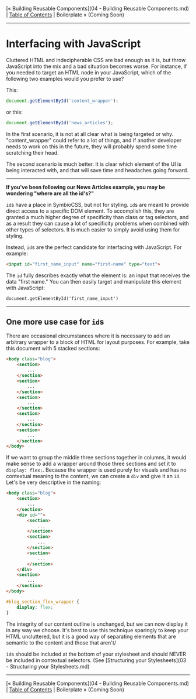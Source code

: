 [&laquo; Building Reusable Components](04 - Building Reusable Components.md) | [Table of Contents](https://github.com/gbdrummer/symbiocss) | Boilerplate &raquo; (Coming Soon)

---
# Interfacing with JavaScript

Cluttered HTML and indecipherable CSS are bad enough as it is, but throw JavaScript into the mix and a bad situation becomes worse. For instance, if you needed to target an HTML node in your JavaScript, which of the following two examples would you prefer to use?

This:
```js
document.getElementById('content_wrapper');
```
or this:
```js
document.getElementById('news_articles');
```

In the first scenario, it is not at all clear what is being targeted or why. "content_wrapper" could refer to a lot of things, and if another developer needs to work on this in the future, they will probably spend some time scratching their head.

The second scenario is much better. It is clear which element of the UI is being interacted with, and that will save time and headaches going forward.

---

**If you've been following our News Articles example, you may be wondering "where are all the id's?"**

`id`s have a place in SymbioCSS, but not for styling. `id`s are meant to provide direct access to a specific DOM element. To accomplish this, they are granted a much higher degree of specificity than class or tag selectors, and as a result they can cause a lot of specificity problems when combined with other types of selectors. It is much easier to simply avoid using them for styling.

Instead, `id`s are the perfect candidate for interfacing with JavaScript. For example:

```HTML
<input id="first_name_input" name="first-name" type="text">
```

The `id` fully describes exactly what the element is: an input that receives the data "first name." You can then easily target and manipulate this element with JavaScript:

```JS
document.getElementById('first_name_input')
```

---

## One more use case for `id`s

There are occasional circumstances where it is necessary to add an arbitrary wrapper to a block of HTML for layout purposes. For example, take this document with 5 stacked sections:

```HTML
<body class="blog">
	<section>
		...
	</section>
	<section>
		...
	</section>
	<section>
		...
	</section>
	<section>
		...
	</section>
	<section>
		...
	</section>
</body>
```

If we want to group the middle three sections together in columns, it would make sense to add a wrapper around those three sections and set it to `display: flex;`. Because the wrapper is used purely for visuals and has no contextual meaning to the content, we can create a `div` and give it an `id`. Let's be very descriptive in the naming:

```HTML
<body class="blog">
	<section>
		...
	</section>
	<div id="">
		<section>
			...
		</section>
		<section>
			...
		</section>
		<section>
			...
		</section>
	</div>
	<section>
		...
	</section>
</body>
```

```CSS
#blog_section_flex_wrapper {
	display: flex;
}
```

The integrity of our content outline is unchanged, but we can now display it in any way we choose. It's best to use this technique sparingly to keep your HTML uncluttered, but it is a good way of separating elements that are semantic to the content and those that aren't/

 `id`s should be included at the bottom of your stylesheet and should NEVER be included in contextual selectors. (See [Structuring your Stylesheets](03 - Structuring your Stylesheets.md)

---
[&laquo; Building Reusable Components](04 - Building Reusable Components.md) | [Table of Contents](https://github.com/gbdrummer/symbiocss) | Boilerplate &raquo; (Coming Soon)
